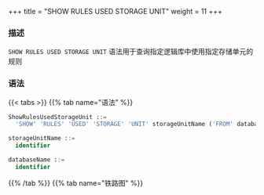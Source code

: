 +++
title = "SHOW RULES USED STORAGE UNIT"
weight = 11
+++

### 描述

`SHOW RULES USED STORAGE UNIT` 语法用于查询指定逻辑库中使用指定存储单元的规则

### 语法

{{< tabs >}}
{{% tab name="语法" %}}
```sql
ShowRulesUsedStorageUnit ::=
  'SHOW' 'RULES' 'USED' 'STORAGE' 'UNIT' storageUnitName ('FROM' databaseName)?

storageUnitName ::=
  identifier

databaseName ::=
  identifier
```
{{% /tab %}}
{{% tab name="铁路图" %}}
<iframe frameborder="0" name="diagram" id="diagram" width="100%" height="100%"></iframe>
{{% /tab %}}
{{< /tabs >}}

### 返回值说明

| 列          | 说明       |
|-------------|-----------|
| type        | 规则类型   |
| name        | 规则名称   |

### 补充说明

- 未指定 `databaseName` 时，默认是当前使用的 `DATABASE。` 如果也未使用 `DATABASE` 则会提示 `No database selected`。

### 示例

- 查询指定逻辑库中使用指定存储单元的规则

```sql
SHOW RULES USED STORAGE UNIT su_1 FROM test1;
```

```sql
mysql> SHOW RULES USED STORAGE UNIT su_1 FROM test1;
+---------------------+------------+
| type                | name       |
+---------------------+------------+
| readwrite_splitting | ms_group_0 |
| readwrite_splitting | ms_group_0 |
+---------------------+------------+
2 rows in set (0.01 sec)
```

- 查询当前逻辑库中使用指定存储单元的规则

```sql
SHOW RULES USED STORAGE UNIT su_1;
```

```sql
mysql> SHOW RULES USED STORAGE UNIT su_1;
+---------------------+------------+
| type                | name       |
+---------------------+------------+
| readwrite_splitting | ms_group_0 |
| readwrite_splitting | ms_group_0 |
+---------------------+------------+
2 rows in set (0.01 sec)
```

### 保留字

`SHOW`、`RULES`、`USED`、`STORAGE`、`UNIT`、`FROM`

### 相关链接

- [保留字](/cn/reference/distsql/syntax/reserved-word/)